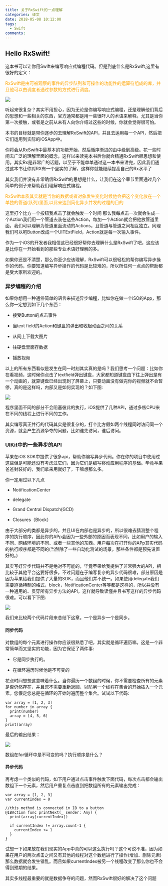 ```yaml
---
title: 关于RxSwift的一点理解
categories: 译文
date: 2018-05-08 10:12:00
tags:
  - Swift
comments:
---
```

## Hello RxSwift!

这本书可以让你用Swift来编写响应式编程代码。但是到底什么是RxSwift,这里有很好的定义：

<font color=orange>RxSwift是由可被观察的事件的异步队列和可操作的功能性的运算符组成的库，并且他可以由调度者通过参数的方式进行调度。</font> <br>

![](https://timgsa.baidu.com/timg?image&quality=80&size=b9999_10000&sec=1525870736284&di=9f373001bac8687d5fe11b3d7b40016f&imgtype=0&src=http%3A%2F%2Fcode4app.com%2Fdata%2Fattachment%2Fforum%2F201703%2F21%2F210007p6wy7buzq6hqhhdu.png)


听起来很复杂？其实不用担心，因为无论是你编写响应式编程，还是理解他们背后的思想和一些相关的东西，官方通常都是用一些很吓人的术语来解释。尤其是当你第一次接触，或者是之前从未有人向你介绍过这些的时候，你就会觉得很可怕。

<!-- more -->

本书的目标就是带你逐步的去理解RxSwift的API，并且去运用每一个API，然后把它们运用到实际的iOSApp中。

你将会从RxSwift中最基本的功能开始，然后循序渐进的由中级到高级。花一些时间去广泛的理解里面的概念，这样以来读完本书后你就会精通RxSwift额思想和使用。其实Rx是非常广的话题，以至于不能单单通过这一本书来讲完，因此我们通过这本书让你对RX有一个坚实的了解，这样你就能继续提高自己的Rx水平了

其实我们并没有非常确信RxSwift的思想是什么，让我们在这个章节里面通过几个简单的例子来帮助我们理解响应式编程。

<font color=orange>RxSwift本质其实就是当你的数据或者对象发生变化时候他会把这个变化放在一个单独的管道(队列)里面,以此来达到简化异步并发的过程的目的</font><br>

这里打个比方一个按钮我点击了就会触发一个时间 那么我每点击一次就会生成一个Action我们用一个管道去装在这些Action，每加一个Action就会把他放管道里面，我们可以理解为管道里面流动的Actions，且管道与管道之间相互独立。同理我们可以吧Button改成一个UITExtField，Action就是每一次输入事件。

作为一个iOS的开发者我相信这已经很好帮你去理解什么是RxSwift了吧，这应该是比你在一开始看到的那些专业术语好理解的多。

如果你还是不清楚，那么你至少应该理解，RxSwift可以很轻松的帮你编写异步操作的代码，你要知道编写异步操作的代码是比较难的，所以所任何一点点的帮助都是受大家所欢迎的。

### 异步编程的介绍

如果你想用一种通俗简单的语言来描述异步编程，比如你在做一个iSO的App，那么你一定想到如下几个东西：

* 接受Button的点击事件

* 当text field的Action和键盘的弹出和收起动画之间的关系

* 从网上下载大图片

* 往硬盘里面存数据

* 播放视频

以上的所有东西看似是发生在同一时刻其实真的是吗？我们思考一个问题：比如你在看视频，这时候你点击了textfield弹出键盘，大家都知道键盘由下往上弹出是有一个动画的，就算键盘已经出现到了屏幕上，只要动画没有做完你的视频就不会暂停，真的是这样吗，内部又是如何实现的？如下图:

![](https://cdn.cdnjson.com/tvax3.sinaimg.cn/large/006tKfTcgy1fr41y6xhkij31kw0q0h80.jpg)

程序里面不同的部分不会阻塞彼此的执行，iOS提供了几种API，通过多核CPU来在不同的线程上进行不同的工作。

其实编写真正并行的代码其实是很复杂的，打个比方假如两个线程同时访问同一个资源，就会产生资源争夺的问题，比如谁先访问，谁后访问。

### UIKit中的一些异步的API

苹果在iOS SDK中提供了很多api，帮助你编写异步代码。你在你的项目中使用过这些但是可能还没有考虑过它们，因为它们是编写移动应用程序的基础。毕竟苹果爸爸封装好的，我们拿来用就好了，干嘛想那么多。

你一定用过以下几点

* NotificationCenter

* delegate

* Grand Central Dispatch(GCD)

* Closures（Block）

由于大部分的类都是异步的，并且UI在内部也是异步的，所以很难去猜测整个程序的执行顺序，因此你的APp会因为一些外部的原因而表现不同，比如用户的输入不同、网络环境的不同、或者一些其他的东西。用户每次在打开你的APp其实代码的执行顺序都是不同的(当然除了一些自动化测试的场景，那些条件都是预先设置好的。)

其实写好异步代码并不是绝对不可能的，毕竟苹果给我提供了非常强大的API，相比较于其他平台这要好很多。不过问题在于编写复杂的异步代码很难，部分原因是因为苹果给我们提供了大量的SDK，而且他们并不统一。如果使用delegate我们需要遵循特制的格式，block，NotificationCenter等等都是这样的，所以并没有一种通用的、贯穿所有异步方法的API，这样就导致读懂并且书写这样的异步代码很难。可以看下下图:

![](https://cdn.cdnjson.com/tvax3.sinaimg.cn/large/006tKfTcgy1fr4342v718j31kw0nlgzj.jpg)

我们来比较两个代码片段来总结下这章。一个是异步一个是同步。

#### 同步代码

对数组的每个元素进行操作你应该很熟悉了吧，其实就是循环遍历嘛。这是一个非常简单而又坚实的功能，因为它保证了两件事:
* 它是同步执行的。

* 在循环遍历时候他是不可变的

花点时间想想这意味着什么。当你遍历一个数组的时候，你不需要检查所有的元素是否仍然存在，并且您不需要重新返回，以防另一个线程在集合的开始插入一个元素。您假定您总是在循环的开始时遍历整个集合。试试以下代码:

```
var array = [1, 2, 3]
for number in array {
  print(number)
  array = [4, 5, 6]
}
print(array)

```
最后的输出结果：

![](https://cdn.cdnjson.com/tvax3.sinaimg.cn/large/006tKfTcgy1fr43rz56omj304p02at8i.jpg)

数组在for循环中是不可变的吗？执行顺序是什么？

#### 异步代码

再考虑一个类似的代码，如下用户通过点击事件触发下面代码，每次点击都会输出数组下一个元素，然后用户重复点击直到把数组所有的元素输出完成：
```
var array = [1, 2, 3]
var currentIndex = 0

//this method is connected in IB to a button
@IBAction func printNext(_ sender: Any) {
  print(array[currentIndex])

  if currentIndex != array.count-1 {
    currentIndex += 1
  }
}
```
试想一下如果放在我们现实的App中真的可以这么执行吗？这个可说不准，因为如果在用户的两次点击之间又有其他的线程对这个数组进行了操作(增加、删除元素)那么数据就会发生错乱。而且如果currentIndex被另一个线程改变了那么你也不会得到预期的结果。

其实多线程最重要的就是数据争夺的问题，然而RxSwift很好的解决了这个问题
